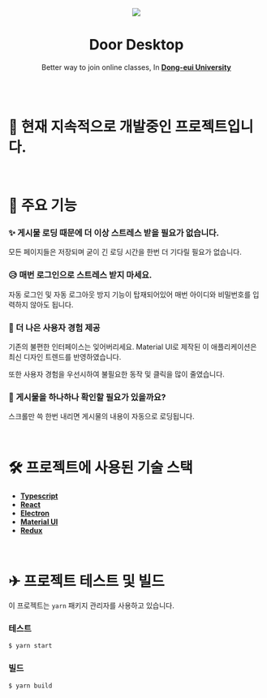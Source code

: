 <p align="center"><img src="https://github.com/deu-door/door-desktop/blob/master/public/logo192.png"></p>
<h1 align="center">Door Desktop</h1>
<p align="center">
Better way to join online classes, In <strong><a href="http://door.deu.ac.kr">Dong-eui University</a></strong>
</p>

<br><br>

# 📢 현재 지속적으로 개발중인 프로젝트입니다.

<br>

# 🚀 주요 기능

### ✨ 게시물 로딩 때문에 더 이상 스트레스 받을 필요가 없습니다.
모든 페이지들은 저장되며 굳이 긴 로딩 시간을 한번 더 기다릴 필요가 없습니다.

### 😥 매번 로그인으로 스트레스 받지 마세요.
자동 로그인 및 자동 로그아웃 방지 기능이 탑재되어있어 매번 아이디와 비밀번호를 입력하지 않아도 됩니다.

### 📲 더 나은 사용자 경험 제공
기존의 불편한 인터페이스는 잊어버리세요. Material UI로 제작된 이 애플리케이션은 최신 디자인 트렌드를 반영하였습니다.

또한 사용자 경험을 우선시하여 불필요한 동작 및 클릭을 많이 줄였습니다.

### 🧲 게시물을 하나하나 확인할 필요가 있을까요?
스크롤만 쓱 한번 내리면 게시물의 내용이 자동으로 로딩됩니다.

<br>

# 🛠 프로젝트에 사용된 기술 스택

* **[Typescript](https://www.typescriptlang.org/)**
* **[React](https://reactjs.org/)**
* **[Electron](https://www.electronjs.org/)**
* **[Material UI](https://material-ui.com/)**
* **[Redux](https://redux.js.org/)**

<br>

# ✈ 프로젝트 테스트 및 빌드
이 프로젝트는 `yarn` 패키지 관리자를 사용하고 있습니다.

### 테스트
```bash
$ yarn start
```

### 빌드
```bash
$ yarn build
```
